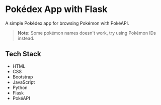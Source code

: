 # Pokédex App with Flask

A simple Pokédex app for browsing Pokémon with PokéAPI.


> **Note:** Some pokémon names doesn't work, try using Pokémon IDs instead.


## Tech Stack
- HTML
- CSS 
- Bootstrap
- JavaScript
- Python
- Flask
- PokéAPI